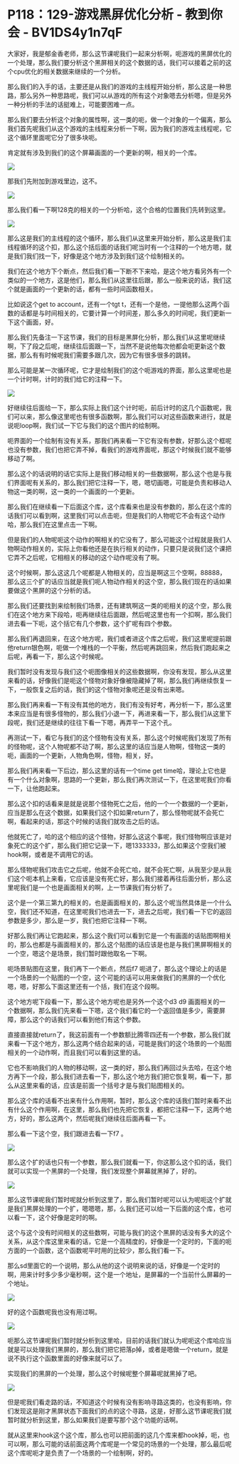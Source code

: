 # P118：129-游戏黑屏优化分析 - 教到你会 - BV1DS4y1n7qF

大家好，我是郁金香老师，那么这节课呢我们一起来分析啊，呃游戏的黑屏优化的一个处理，那么我们要分析这个黑屏相关的这个数据的话，我们可以接着之前的这个cpu优化的相关数据来继续的一个分析。

那么我们的入手的话，主要还是从我们的游戏的主线程开始分析，那么这是一种思路，那么另外一种思路呢，我们可以从游戏的所有这个对象嗯去分析嗯，但是另外一种分析的手法的话挺难上，可能要困难一点。

那么我们要去分析这个对象的属性啊，这一类的呃，做一个对象的一个偏离，那么我们首先呢我们从这个游戏的主线程来分析一下啊，因为我们的游戏主线程呢，它这个循环里面呢它分了很多块呃。

肯定就有涉及到我们的这个屏幕画面的一个更新的啊，相关的一个库。

![](img/08bf151698193e861819778bafb19c90_1.png)

那我们先附加到游戏里边，这不。

![](img/08bf151698193e861819778bafb19c90_3.png)

那么我们看一下啊128克的相关的一个分析哈，这个合格的位置我们先转到这里。

![](img/08bf151698193e861819778bafb19c90_5.png)

那么这是我们的主线程的这个循环，那么我们从这里来开始分析，那么这是我们主线程循环的这个扣，那么这个括后面的话我们呢当时有一个注释的一个地方嗯，就是我们我们找一下，好像是这个地方涉及到我们这个绘制相关的。

我们在这个地方下个断点，然后我们看一下断不下来哈，是这个地方看另外有一个类似的一个地方，这是他们，那么我们从这里往后跟，那么一般来说的话，我们这个就是画面的一个更新的话，都有一些时间函数相关。

比如说这个get to account，还有一个tgt t，还有一个是他，一提他那么这两个函数的话都是与时间相关的，它要计算一个时间差，那么多久的时间呢，我们更新一下这个画面，好。

那么我们先备注一下这节课，我们的目标是黑屏化分析，那么我们从这里呢继续啊，下了段之后呢，继续往后面跟一下，当然不是说他每次他都会呃更新这个数据，那么有有时候呢我们需要多跟几次，因为它有很多很多的跳转。

那么可能是某一次循环呢，它才是绘制我们的这个呃游戏的界面，那么这里呢也是一个计时啊，计时的我们给它的注释一下。



![](img/08bf151698193e861819778bafb19c90_7.png)

好继续往后面给一下，那么实际上我们这个计时呃，前后计时的这几个函数呢，我们可以来，那么像这里呢也有很多函数啊，那么我们可以对这些函数来进行，就是说呃loop啊，我们试一下它与我们的这个图片的绘制啊。

呃界面的一个绘制有没有关系，那我们再来看一下它有没有参数，好那么这个框呢也没有参数，我们也把它弄不掉，看我们的游戏界面呢，那这个时候我们就不能够移动了啊。

那么这个的话说明的话它实际上是我们移动相关的一些数据啊，那么这个也是与我们界面呢有关系的，那么我们把它注释一下，嗯，嗯切画嗯，可能是负责和移动人物这一类的啊，这一类的一个画面的一个更新。

那么我们在继续看一下后面这个库，这个库看来也是没有参数的，那么在这个库的话我们可以看到啊，这里我们可以点击呃，但是我们的人物呢它不会有这个动作哈，那么我们在这里点击一下啊。

但是我们的人物呢呃这个动作的啊相关的它没有了，那么可能这个过程就是我们人物啊动作相关的，实际上你看他还是在执行相关的动作，只要只是说我们这个课把它弄不之后呢，它相相关的移动的这个动作呢没有了啊。

这个时候啊，那么这这几个呢都是人物相关的，应当是啊这三个空啊，88888，那么这三个扩的话应当就是我们呃人物动作相关的这个空，那么我们现在的话如果要做这个黑屏的这个分析的话。

那么我们还要找到来绘制我们场景，还有建筑啊这一类的呃相关的这个空，那么我们在这个地方来下段哈，呃再继续往后面跟，然后呢这里也有一个扣啊，那么我们进去看一下呃，这个括它有几个参数，这个扩呢有四个参数。

那么我们再退回来，在这个地方呢，我们或者进这个库之后呢，我们这里呢提前跟他return银色啊，呃做一个堆栈的一个平衡，然后呢再跳回来，然后我们跑起来之后呢，再看一下，那么这个时候呢。

我们暂时没有发现与我们这个呃图像相关的这些数据啊，你没有发现，那么从这里来看的话，好像我们是呃这个怪物对象好像被隐藏掉了啊，那么我们再继续恢复一下，一般恢复之后的话，我们的这个怪物对象呢还是没有出来嗯。

那么我们再来看一下有没有其他的地方，我们有没有好考，再分析一下，那么这里本来应当是有很多怪物的，那么我们小退一下，再进来看一下，那么我们从这里下段呢，我们还是继续的往往下看一下嗯，再弄平一下这个孔。

再测试一下，看它与我们的这个怪物有没有关系，那么这个时候呢我们发现了所有的怪物呢，这个人物呢都不动了啊，那么这里的话应当是人物啊，怪物这一类的呃，画面的一个更新，人物角色啊，怪物，相关，好。

那么我们再来看一下后边，那么这里的话有一个time get time哈，理论上它也是有一个什么对象啊，思路的一个更新，那么我们再次测试一下，在这里呢我们你看一下，让他跑起来。

那么这个扣的话看来是就是说那个怪物死亡之后，他的一个一个数据的一个更新，应当是那么在这个数据，如果我们这个扣如果return了，那么怪物呢就不会死亡啊，看起来的话，那这个时候的话我们就攻击之后的话。

他就死亡了，哈的这个相应的这个怪物，好那么这这个事呢，我们怪物啊应该是对象死亡的这个扩，那么我们把它记录一下，嗯1333333，那么如果这个空我们被hook啊，或者是不调用它的话。

那么怪物呢我们攻击它之后呢，他就不会死亡哈，就不会死亡啊，从我至少是从我们这个呃本机上来看，它应该是没有死亡好，那么我们接着再往后面分析，那么这里呢我们是一个也是画面相关的啊，上一节课我们有分析了。

这个是一个第三第九的相关的，也是画面相关的，那么这个呢当然具体是一个什么空，我们还不知道，在这里呢我们也进去一下，进去之后呢，我们看一下它的返回参数是多少，那么是一岁，我们也把它注释一下啊。

好那么我们再让它跑起来，那么这个我们可以看到它是一个有画面的话贴图啊相关的，那么也都是与画面相关的，那么这个贴图的话应该是也是与我们黑屏啊相关的一个空，嗯这个是场景，我们暂时跟他取名一下啊。

呃场景贴图在这里，我们再下一个断点，然后f7 呃进了，那么这个理论上的话是一个场景的一个贴图的一个空，这个可能的话可以用来做我们的黑屏的一个优化嗯，嗯，好那么下面这里还有一个括，我们在这个段啊。

这个地方呢下段看一下，那么这个地方呢也是另外一个这个d3 d9 画面相关的一个数据啊，那么我们先来看一下嗯，这个我们看它的一个返回值是多少，需要屏障，那么这个的话我们可以看到他们有这个参数。

直接直接就return了，我这前面有一个参数额比腾零四还有一个参数，那么我们就来看一下这个地方，那么这两个结合起来的话，可能是我们的这个场景的一个贴图相关的一个动作啊，而且我们可以看到这里的话。

它也不影响我们的人物的移动啊，这一类的好，那么我们再回过头去哈，在这个地方再下一个段，那么我们进去看一下，那么这个地方我们把它恢复啊，看一下，那么从这里来看的话，应该是前面一个括号才是与我们贴图相关的。

那么这个库的话看不出来有什么作用啊，暂时，那么这个库的话我们暂时来看不出有什么这个作用啊，在这里，那么我们也先把它恢复，都把它注释一下，这两个地方，好的，那么这两个，然后呢我们继续往后面再看一下。

那么看一下这个空，我们跟进去看一下f7 。

![](img/08bf151698193e861819778bafb19c90_9.png)

那么这个扩的话也只有一个参数，那么我们就看一下，你这那么这个扣的话，我们就可以实现一个黑屏的一个处理，我们发现整个屏幕就黑掉了，好的。



![](img/08bf151698193e861819778bafb19c90_11.png)

那么这节课呢我们暂时呢就分析到这里了，那么我们暂时呢可以认为呢呃这个扩就是我们黑屏处理的一个扩，嗯嗯嗯，那，么我们还可以给一下后面的这个库，也可以看一下，这个好像是定时的啊。

这个与这个没有时间相关的这些数啊，可能与我们的这个黑屏的话没有多大的这个关系，从这个库这里来看的话，它是一个高精度的，好像是一个定时的，下面的呃方面的一个函数，这个函数呢平时用的比较少，那么我们看一下。

那么sd里面它的一个说明，那么从他的这个说明来说的话，好像是一个定时的啊，用来计时多少多少毫秒啊，这个是一个地址，是屏幕的一个当前什么屏幕的一个地址。



![](img/08bf151698193e861819778bafb19c90_13.png)

好的这个函数呢我也没有用过啊。

![](img/08bf151698193e861819778bafb19c90_15.png)

呃那么这节课呢我们暂时就分析到这里哈，目前的话我们就认为呢呃这个库哈应当就是可以处理我们黑屏的，那么我们把它把落p掉，或者是嗯做一个return，就是说不执行这个函数里面的好像来就可以了。

实现我们的黑屏的一个处理，那么这个时候呢整个屏幕呢就黑掉了吧。

![](img/08bf151698193e861819778bafb19c90_17.png)

但是呢我们看走路的话，不知道这个时候有没有影响寻路这类的，也没有影响，你们发现这是刚才黑屏状态下面我们的点的这个寻路，这是，好那么这节课呢我们就暂时就分析到这里，那么如果我们是要写那个这个功能的话啊。

就从这里来hook这个这个库，那么也可以把前面的这几个库来都hook掉，呃，也可以啊，那么可能的话前面这两个库呢是一个常见的场景的一个处理，那么最后呢这个库呢呃才是负责了一个场景的一个绘制啊，好的。

